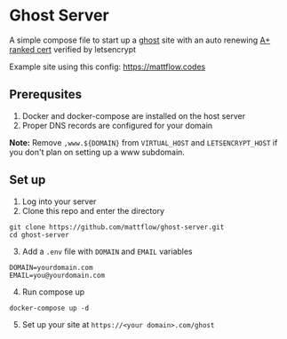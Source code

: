 # Ghost Server

A simple compose file to start up a [ghost](https://ghost.org) site
with an auto renewing [A+ ranked cert](https://www.ssllabs.com/ssltest/analyze.html?d=mattflow.codes)
verified by letsencrypt

Example site using this config: https://mattflow.codes

## Prerequsites

1. Docker and docker-compose are installed on the host server
2. Proper DNS records are configured for your domain

**Note:** Remove `,www.${DOMAIN}` from `VIRTUAL_HOST` and `LETSENCRYPT_HOST` if you don't plan on setting up a www subdomain.

## Set up

1. Log into your server
2. Clone this repo and enter the directory

```
git clone https://github.com/mattflow/ghost-server.git
cd ghost-server
```

3. Add a `.env` file with `DOMAIN` and `EMAIL` variables

```
DOMAIN=yourdomain.com
EMAIL=you@yourdomain.com
```

4. Run compose up

```
docker-compose up -d
```

5. Set up your site at `https://<your domain>.com/ghost`
